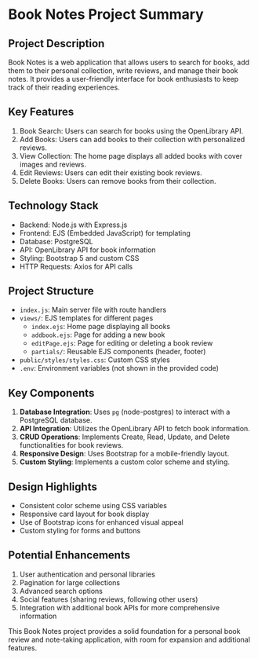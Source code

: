 # Book Notes Project Summary

## Project Description
Book Notes is a web application that allows users to search for books, add them to their personal collection, write reviews, and manage their book notes. It provides a user-friendly interface for book enthusiasts to keep track of their reading experiences.

## Key Features
1. Book Search: Users can search for books using the OpenLibrary API.
2. Add Books: Users can add books to their collection with personalized reviews.
3. View Collection: The home page displays all added books with cover images and reviews.
4. Edit Reviews: Users can edit their existing book reviews.
5. Delete Books: Users can remove books from their collection.

## Technology Stack
- Backend: Node.js with Express.js
- Frontend: EJS (Embedded JavaScript) for templating
- Database: PostgreSQL
- API: OpenLibrary API for book information
- Styling: Bootstrap 5 and custom CSS
- HTTP Requests: Axios for API calls

## Project Structure
- `index.js`: Main server file with route handlers
- `views/`: EJS templates for different pages
  - `index.ejs`: Home page displaying all books
  - `addbook.ejs`: Page for adding a new book
  - `editPage.ejs`: Page for editing or deleting a book review
  - `partials/`: Reusable EJS components (header, footer)
- `public/styles/styles.css`: Custom CSS styles
- `.env`: Environment variables (not shown in the provided code)

## Key Components
1. **Database Integration**: Uses `pg` (node-postgres) to interact with a PostgreSQL database.
2. **API Integration**: Utilizes the OpenLibrary API to fetch book information.
3. **CRUD Operations**: Implements Create, Read, Update, and Delete functionalities for book reviews.
4. **Responsive Design**: Uses Bootstrap for a mobile-friendly layout.
5. **Custom Styling**: Implements a custom color scheme and styling.

## Design Highlights
- Consistent color scheme using CSS variables
- Responsive card layout for book display
- Use of Bootstrap icons for enhanced visual appeal
- Custom styling for forms and buttons

## Potential Enhancements
1. User authentication and personal libraries
2. Pagination for large collections
3. Advanced search options
4. Social features (sharing reviews, following other users)
5. Integration with additional book APIs for more comprehensive information

This Book Notes project provides a solid foundation for a personal book review and note-taking application, with room for expansion and additional features.